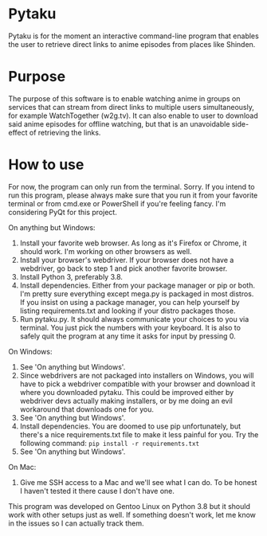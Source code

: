 # Pytaku

Pytaku is for the moment an interactive command-line program that enables the user to retrieve direct links to anime episodes from places like Shinden.

# Purpose

The purpose of this software is to enable watching anime in groups on services that can stream from direct links to multiple users simultaneously, for example WatchTogether (w2g.tv).
It can also enable to user to download said anime episodes for offline watching, but that is an unavoidable side-effect of retrieving the links.

# How to use

For now, the program can only run from the terminal. Sorry. If you intend to run this program, please always make sure that you run it from your favorite terminal or from cmd.exe or PowerShell if you're feeling fancy. I'm considering PyQt for this project.

On anything but Windows:
1. Install your favorite web browser. As long as it's Firefox or Chrome, it should work. I'm working on other browsers as well.
2. Install your browser's webdriver. If your browser does not have a webdriver, go back to step 1 and pick another favorite browser.
3. Install Python 3, preferably 3.8.
4. Install dependencies. Either from your package manager or pip or both. I'm pretty sure everything except mega.py is packaged in most distros. If you insist on using a package manager, you can help yourself by listing requirements.txt and looking if your distro packages those.
5. Run pytaku.py. It should always communicate your choices to you via terminal. You just pick the numbers with your keyboard. It is also to safely quit the program at any time it asks for input by pressing 0.

On Windows:
1. See 'On anything but Windows'.
2. Since webdrivers are not packaged into installers on Windows, you will have to pick a webdriver compatible with your browser and download it where you downloaded pytaku. This could be improved either by webdriver devs actually making installers, or by me doing an evil workaround that downloads one for you.
3. See 'On anything but Windows'.
4. Install dependencies. You are doomed to use pip unfortunately, but there's a nice requirements.txt file to make it less painful for you. Try the following command:
`pip install -r requirements.txt`
5. See 'On anything but Windows'.

On Mac:
1. Give me SSH access to a Mac and we'll see what I can do. To be honest I haven't tested it there cause I don't have one.

This program was developed on Gentoo Linux on Python 3.8 but it should work with other setups just as well. If something doesn't work, let me know in the issues so I can actually track them.
